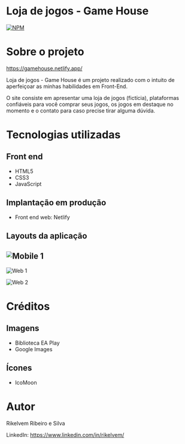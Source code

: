 # Loja de jogos - Game House
[![NPM](https://img.shields.io/npm/l/react)](https://github.com/Rikelvem/gamehouse/blob/main/LICENSE) 

# Sobre o projeto

https://gamehouse.netlify.app/

Loja de jogos - Game House é um projeto realizado com o intuito de aperfeiçoar as minhas habilidades em Front-End.

O site consiste em apresentar uma loja de jogos (fictícia), plataformas confiáveis para você comprar seus jogos, os jogos em destaque no momento e o contato para caso precise tirar alguma dúvida. 

# Tecnologias utilizadas
## Front end
- HTML5
- CSS3
- JavaScript

## Implantação em produção
- Front end web: Netlify

## Layouts da aplicação
![Mobile 1](https://user-images.githubusercontent.com/94795762/155411383-ec5ade59-09df-44a9-b9a4-536bbeb25f04.png)
---
![Web 1](https://user-images.githubusercontent.com/94795762/155411445-bf8b9205-0a25-4cba-9dbe-806ed2cab7b5.png)

![Web 2](https://user-images.githubusercontent.com/94795762/155411485-e93d51a2-9ba2-4437-a6e5-07fd1788abb5.png)



# Créditos
## Imagens
- Biblioteca EA Play
- Google Images

## Ícones
- IcoMoon

# Autor

Rikelvem Ribeiro e Silva

LinkedIn: https://www.linkedin.com/in/rikelvem/

